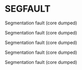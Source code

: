 # SEGFAULT
Segmentation fault (core dumped)



Segmentation fault (core dumped)



Segmentation fault (core dumped)



Segmentation fault (core dumped)



Segmentation fault (core dumped)

